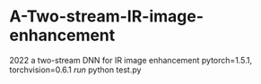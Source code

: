 # A-Two-stream-IR-image-enhancement
2022 a  two-stream DNN for IR image enhancement
pytorch=1.5.1, torchvision=0.6.1
*run* python test.py
